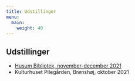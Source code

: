 ```yaml
---
title: Udstillinger
menu:
  main:
    weight: 40
---
```


## Udstillinger

- [Husum Bibliotek, november-december 2021](https://bibliotek.kk.dk/bibliotek/husum/arrangementer/)
- Kulturhuset Pilegården, Brønshøj, oktober 2021
